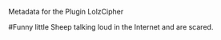 Metadata for the Plugin LolzCipher

#Funny little Sheep talking loud in the Internet and are scared.
